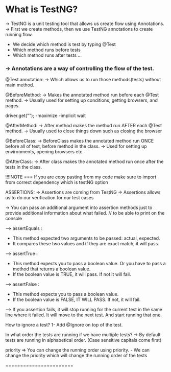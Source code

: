 
# What is TestNG?
-> TestNG is a unit testing tool that allows us create flow using Annotations.
-> First we create methods, then we use TestNG annotations to create running flow.
- We decide which method is test by typing @Test
- Which method runs before tests
- Which method runs after tests ...

###	-> Annotations are a way of controlling the flow of the test.

@Test annotation:
-> Which allows us to run those methods(tests) without main method.

@BeforeMethod:
	-> Makes the annotated method run before each @Test method.
	-> Usually used for setting up conditions, getting browsers, and pages.

driver.get("");
	-maximize
	-implicit wait


@AfterMethod:
	-> After method makes the method run AFTER each @Test method.
	-> Usually used to close things down such as closing the browser

@BeforeClass:
	-> BeforeClass makes the annotated method run ONCE before all of test, before method in the class.
	-> Used for setting up environments, opening browsers etc.

@AfterClass:
	-> After class makes the annotated method run once after the tests in the class.


!!!!NOTE ===  If you are copy pasting from my code make sure to import from correct dependency which is testNG option


ASSERTIONS:
-> Assertions are coming from TestNG
-> Assertions allows us to do our verification for our test cases

-> You can pass an additional argument into assertion methods just to provide additional information about what failed.
 // to be able to print on the console

--> assertEquals :
- This method expected two arguments to be passed: actual, expected.
- It compares these two values and if they are exact match, it will pass.

--> assertTrue :
- This method expects you to pass a boolean value. Or you have to pass a method that returns a boolean value.
- If the boolean value is TRUE, it will pass. If not it will fail.

--> assertFalse :
- This method expects you to pass a boolean value.
- If the boolean value is FALSE, IT WILL PASS. If not, it will fail.

--> If you assertion fails, it will stop running for the current test in the same line where it failed.
It will move to the next test. And start running that one.


How to ignore a test?
1- Add @Ignore on top of the test.


In what order the tests are running if we have multiple tests?
-> By default tests are running in alphabetical order. (Case sensitive capitals come first)

priority => You can change the running order using priority.
	 - We can change the priority which will change the running order of the tests

=======================